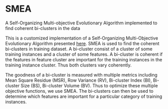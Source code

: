 # SMEA
A Self-Organizing Multi-objective Evolutionary Algorithm implemented to find coherent bi-clusters in the data

This is a customized implementation of a Self-Organizing Multi-Objective Evolutionary Algorithm presented [here](http://ieeexplore.ieee.org/abstract/document/7393537/). 
SMEA is used to find the coherent bi-clusters in training dataset. A bi-cluster consist of a cluster of some training
instances and a cluster of some features. A bi-cluster is coherent if the features in feature cluster are important for the training 
instances in the training instance cluster. Thus both clusters vary coherently.

The goodness of a bi-cluster is measured with multiple metrics including Mean Square Residue (MSR), Row Variance (RV), Bi-cluster 
Index (BI), Bi-cluster Size (BS), Bi-cluster Volume (BV). Thus to optimize these multiple objective functions, we use SMEA. The
bi-clusters can then be used to determine which features are important for a particular category of training instances.
